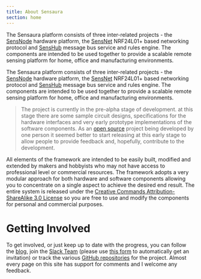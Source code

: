 ```yaml
---
title: About Sensaura
section: home
---
```

The Sensaura platform consists of three inter-related projects - the [SensNode](/pages/sensnode/index.html) hardware platform, the [SensNet](/pages/sensnet/index.html) NRF24L01+ based networking protocol and [SensHub](/pages/senshub/index.html) message bus service and rules engine. The components are intended to be used together to provide a scalable remote sensing platform for home, office and manufacturing environments.

The Sensaura platform consists of three inter-related projects - the [SensNode](/pages/sensnode/index.html) hardware
platform, the [SensNet](/pages/sensnet/index.html) NRF24L01+ based networking protocol and [SensHub](/pages/senshub/index.html)
message bus service and rules engine. The components are intended to be used together to provide a scalable remote sensing
platform for home, office and manufacturing environments.

> The project is currently in the pre-alpha stage of development. at this stage there are some sample circuit designs,
> specifications for the hardware interfaces and very early prototype implementations of the software components. As an
> [open source](http://creativecommons.org/licenses/by-sa/3.0/) project being developed by one person it seemed better
> to start releasing at this early stage to allow people to provide feedback and, hopefully, contribute to the development.

All elements of the framework are intended to be easily built, modified and extended by makers and hobbyists who may
not have access to professional level or commercial resources. The framework adopts a very modular approach for both
hardware and software components allowing you to concentrate on a single aspect to achieve the desired end result. The entire
system is released under the [Creative Commands Attribution-ShareAlike 3.0 License](http://creativecommons.org/licenses/by-sa/3.0/)
so you are free to use and modify the components for personal and commercial purposes.

# Getting Involved

To get involved, or just keep up to date with the progress, you can follow the [blog](/blog/index.html), join the [Slack Team](https://sensuara.slack.com) (please use [this form](https://docs.google.com/a/sensaura.org/forms/d/1PTCu0A5u7OZh136BmPCS3jx0VPoCGIwvEc2fYyVhNYQ/viewform) to automatically get an invitation) or track the various [GitHub repositories](https://github.com/sensaura-public) for the project. Almost every page on this site has support for comments and I welcome any feedback.
